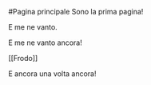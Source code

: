 #Pagina principale
Sono la prima pagina!

E me ne vanto.

E me ne vanto ancora!

[[Frodo]]

E ancora una volta ancora!